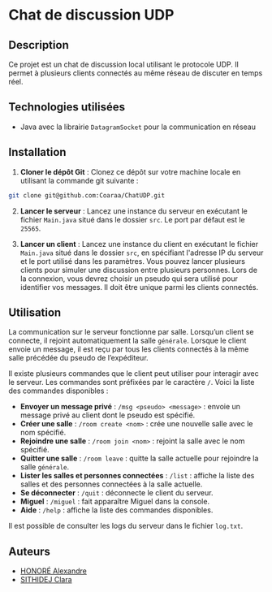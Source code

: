 # Chat de discussion UDP

## Description

Ce projet est un chat de discussion local utilisant le protocole UDP. Il permet à plusieurs clients connectés au même réseau de discuter en temps réel.

## Technologies utilisées

- Java avec la librairie `DatagramSocket` pour la communication en réseau

## Installation

1. **Cloner le dépôt Git** : Clonez ce dépôt sur votre machine locale en utilisant la commande git suivante :
```bash 
git clone git@github.com:Coaraa/ChatUDP.git
```

2. **Lancer le serveur** : Lancez une instance du serveur en exécutant le fichier `Main.java` situé dans le dossier `src`. Le port par défaut est le `25565`.

3. **Lancer un client** : Lancez une instance du client en exécutant le fichier `Main.java` situé dans le dossier `src`, en spécifiant l'adresse IP du serveur et le port utilisé dans les paramètres. Vous pouvez lancer plusieurs clients pour simuler une discussion entre plusieurs personnes. Lors de la connexion, vous devrez choisir un pseudo qui sera utilisé pour identifier vos messages. Il doit être unique parmi les clients connectés.

## Utilisation

La communication sur le serveur fonctionne par salle. Lorsqu’un client se connecte, il rejoint automatiquement la salle `générale`. Lorsque le client envoie un message, il est reçu par tous les clients connectés à la même salle précédée du pseudo de l’expéditeur.

Il existe plusieurs commandes que le client peut utiliser pour interagir avec le serveur. Les commandes sont préfixées par le caractère `/`. Voici la liste des commandes disponibles :
- **Envoyer un message privé** : `/msg <pseudo> <message>` : envoie un message privé au client dont le pseudo est spécifié.
- **Créer une salle** : `/room create <nom>` : crée une nouvelle salle avec le nom spécifié.
- **Rejoindre une salle** : `/room join <nom>` : rejoint la salle avec le nom spécifié.
- **Quitter une salle** : `/room leave` : quitte la salle actuelle pour rejoindre la salle `générale`.
- **Lister les salles et personnes connectées** : `/list` : affiche la liste des salles et des personnes connectées à la salle actuelle.
- **Se déconnecter** : `/quit` : déconnecte le client du serveur.
- **Miguel** : `/miguel` : fait apparaître Miguel dans la console.
- **Aide** : `/help` : affiche la liste des commandes disponibles.

Il est possible de consulter les logs du serveur dans le fichier `log.txt`.

## Auteurs

- [HONORÉ Alexandre](https://github.com/Tibouyou)
- [SITHIDEJ Clara](https://github.com/Coaraa)
